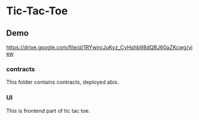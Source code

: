 # Tic-Tac-Toe

## Demo
https://drive.google.com/file/d/1RYwircJuKvz_CyHshb98dQBJ60aZKcwg/view

### contracts
This folder contains contracts, deployed abis.

### UI
This is frontend part of tic tac toe. 
